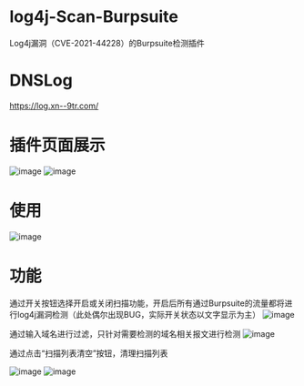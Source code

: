 # log4j-Scan-Burpsuite
Log4j漏洞（CVE-2021-44228）的Burpsuite检测插件

# DNSLog
https://log.xn--9tr.com/

# 插件页面展示
![image](https://user-images.githubusercontent.com/54879520/146352797-9211458b-989e-4386-80a3-40f38a1e3d47.png)
![image](https://user-images.githubusercontent.com/54879520/146352764-86d3c09f-f6d6-4107-867a-4e7860547959.png)


# 使用
![image](https://user-images.githubusercontent.com/54879520/146351539-4dc42228-424a-47aa-a35d-8ba4275f61a0.png)

# 功能

通过开关按钮选择开启或关闭扫描功能，开启后所有通过Burpsuite的流量都将进行log4j漏洞检测（此处偶尔出现BUG，实际开关状态以文字显示为主）
![image](https://user-images.githubusercontent.com/54879520/146351788-4233ddba-e2a1-46ef-9323-01ad14a6dc12.png)

通过输入域名进行过滤，只针对需要检测的域名相关报文进行检测
![image](https://user-images.githubusercontent.com/54879520/146352060-29bfbeb1-7166-4065-a6ed-39111f4ad0cd.png)

通过点击“扫描列表清空”按钮，清理扫描列表

![image](https://user-images.githubusercontent.com/54879520/146353005-ae21447f-a81e-419d-b75e-8b5340477b05.png)
![image](https://user-images.githubusercontent.com/54879520/146353057-7d73cc31-c4a0-4a17-beaf-5016b8c40a5e.png)

